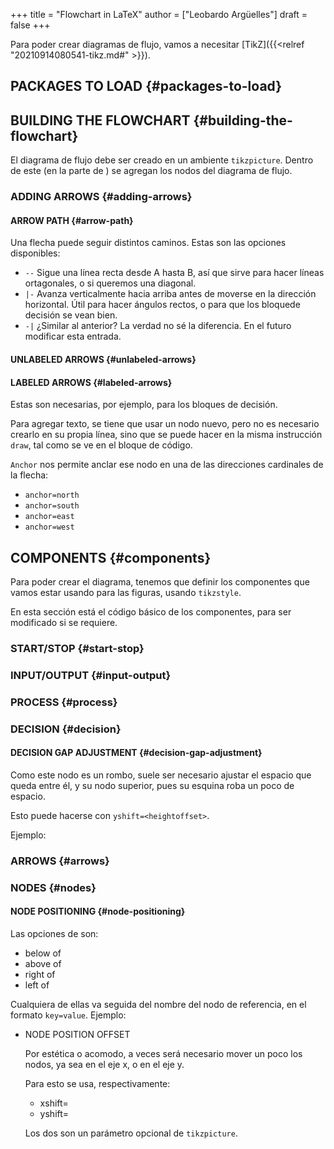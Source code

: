 +++
title = "Flowchart in LaTeX"
author = ["Leobardo Argüelles"]
draft = false
+++

Para poder crear diagramas de flujo, vamos a necesitar [TikZ]({{<relref "20210914080541-tikz.md#" >}}).


## PACKAGES TO LOAD {#packages-to-load}


## BUILDING THE FLOWCHART {#building-the-flowchart}

El diagrama de flujo debe ser creado en un ambiente `tikzpicture`.
Dentro de este (en la parte de <TikZ code>) se agregan los nodos del
diagrama de flujo.


### ADDING ARROWS {#adding-arrows}


#### ARROW PATH {#arrow-path}

Una flecha puede seguir distintos caminos. Estas son las opciones
disponibles:

-   `--`
    Sigue una línea recta desde A hasta B, así que sirve para hacer
    líneas ortagonales, o si queremos una diagonal.
-   `|-`
    Avanza verticalmente hacia arriba antes de moverse en la
    dirección horizontal.
    Útil para hacer ángulos rectos, o para que los bloquede decisión
    se vean bien.
-   `-|`
    ¿Similar al anterior? La verdad no sé la diferencia.
    En el futuro modificar esta entrada.


#### UNLABELED ARROWS {#unlabeled-arrows}


#### LABELED ARROWS {#labeled-arrows}

Estas son necesarias, por ejemplo, para los bloques de decisión.

Para agregar texto, se tiene que usar un nodo nuevo, pero no
es necesario crearlo en su propia línea, sino que se puede hacer
en la misma instrucción `draw`, tal como se ve en el bloque
de código.

`Anchor` nos permite anclar ese nodo en una de las direcciones
cardinales de la flecha:

-   `anchor=north`
-   `anchor=south`
-   `anchor=east`
-   `anchor=west`


## COMPONENTS {#components}

Para poder crear el diagrama, tenemos que definir los componentes que
vamos estar usando para las figuras, usando `tikzstyle`.

En esta sección está el código básico de los componentes, para ser
modificado si se requiere.


### START/STOP {#start-stop}


### INPUT/OUTPUT {#input-output}


### PROCESS {#process}


### DECISION {#decision}



#### DECISION GAP ADJUSTMENT {#decision-gap-adjustment}

Como este nodo es un rombo, suele ser necesario ajustar el espacio
que queda entre él, y su nodo superior, pues su esquina roba
un poco de espacio.

Esto puede hacerse con `yshift=<heightoffset>`.

Ejemplo:


### ARROWS {#arrows}


### NODES {#nodes}



#### NODE POSITIONING {#node-positioning}

Las opciones de <position> son:

-   below of
-   above of
-   right of
-   left of

Cualquiera de ellas va seguida del nombre del nodo de referencia,
en el formato `key=value`.
Ejemplo:

<!--list-separator-->

-  NODE POSITION OFFSET

    Por estética o acomodo, a veces será necesario mover un poco
    los nodos, ya sea en el eje x, o en el eje y.

    Para esto se usa, respectivamente:

    -   xshift=<offset>
    -   yshift=<offset>

    Los dos son un parámetro opcional de `tikzpicture`.
